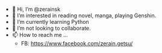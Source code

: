 - 👋 Hi, I’m @zerainsk
- 👀 I’m interested in reading novel, manga, playing Genshin.
- 🌱 I’m currently learning Python
- 💞️ I’m not looking to collaborate.
- 📫 How to reach me ...
  - FB: https://www.facebook.com/zerain.getsu/

<!---
zerainsk/zerainsk is a ✨ special ✨ repository because its `README.md` (this file) appears on your GitHub profile.
You can click the Preview link to take a look at your changes.
--->
